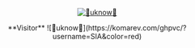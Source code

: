 <p align="center">
<a href="https://git.io/typing-svg"><img src="http://readme-typing-svg.herokuapp.com?font=Fira+Code&size=30&pause=1000&color=006747&random=false&width=435&lines=%F0%9F%91%BE+WELCOME+MY+CHILD+%F0%9F%91%BE;%F0%9F%92%80+NO+SYSTEM+ARE+SAVE+%F0%9F%92%80" alt="👾uknow👾" /></a> 
</p>
<p align="center">
**Visitor**  
![👾uknow👾](https://komarev.com/ghpvc/?username=SIA&color=red)
</p>
